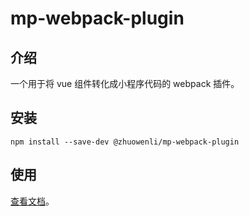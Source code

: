 # mp-webpack-plugin

## 介绍

一个用于将 vue 组件转化成小程序代码的 webpack 插件。

## 安装

```
npm install --save-dev @zhuowenli/mp-webpack-plugin
```

## 使用

[查看文档](https://wechat-miniapp.github.io/kbone/docs/guide/tutorial.html)。
